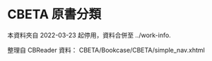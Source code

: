 # CBETA 原書分類

本資料夾自 2022-03-23 起停用，資料合併至 ../work-info.

整理自 CBReader 資料： CBETA/Bookcase/CBETA/simple_nav.xhtml
